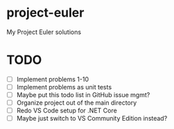 # project-euler
My Project Euler solutions


# TODO
- [ ] Implement problems 1-10
- [ ] Implement problems as unit tests
- [ ] Maybe put this todo list in GitHub issue mgmt?
- [ ] Organize project out of the main directory
- [ ] Redo VS Code setup for .NET Core
- [ ] Maybe just switch to VS Community Edition instead?
